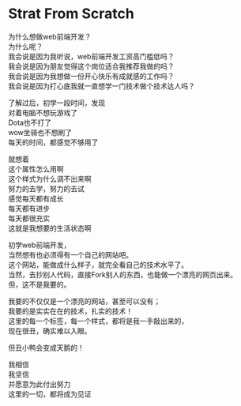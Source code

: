 Strat From Scratch
==================
为什么想做web前端开发？   
为什么呢？     
我会说是因为我听说，web前端开发工资高门槛低吗？    
我会说是因为朋友觉得这个岗位适合我推荐我做的吗？   
我会说是因为我想做一份开心快乐有成就感的工作吗？    
我会说是因为打心底我就一直想学一门技术做个技术达人吗？     
      
了解过后，初学一段时间，发现        
对着电脑不想玩游戏了       
Dota也不打了     
wow坐骑也不想刷了     
每天的时间，都感觉不够用了    
      
就想着    
这个属性怎么用啊     
这个样式为什么调不出来啊     
努力的去学，努力的去试     
感觉每天都有成长      
每天都有进步     
每天都很充实     
这就是我想要的生活状态啊    
     
初学web前端开发，   
当然想有也必须得有一个自己的网站吧。   
这个网站，能做成什么样子，就完全看自己的技术水平了。    
当然，去抄别人代码，直接Fork别人的东西，也能做一个漂亮的网页出来。    
但，这不是我要的。      
       
我要的不仅仅是一个漂亮的网站，甚至可以没有；       
我要的是实实在在的技术，扎实的技术！      
这里的每一个标签，每一个样式，都将是我一手敲出来的，      
现在很丑，确实难以入眼。    
     
但丑小鸭会变成天鹅的！      
      
我相信       
我坚信       
并愿意为此付出努力      
这里的一切，都将成为见证       

